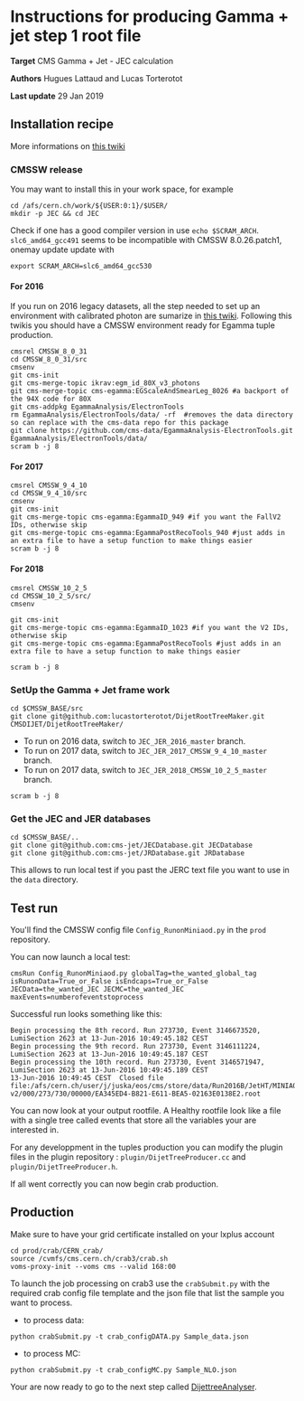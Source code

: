 # Instructions for producing Gamma + jet step 1 root file 

**Target** CMS Gamma + Jet  - JEC calculation

**Authors** Hugues Lattaud and Lucas Torterotot

**Last update** 29 Jan 2019

## Installation recipe
More informations on [this twiki](https://twiki.cern.ch/twiki/bin/view/CMS/EgammaMiniAODV2)
### CMSSW release
You may want to install this in your work space, for example
```
cd /afs/cern.ch/work/${USER:0:1}/$USER/
mkdir -p JEC && cd JEC
```

Check if one has a good compiler version in use `echo $SCRAM_ARCH`.
`slc6_amd64_gcc491` seems to be incompatible with CMSSW 8.0.26.patch1, onemay update update with
```
export SCRAM_ARCH=slc6_amd64_gcc530
```

#### For 2016
If you run on 2016 legacy datasets, all the step needed to set up an environment with calibrated photon are sumarize in [this twiki](https://twiki.cern.ch/twiki/bin/viewauth/CMS/Egamma2016DataRecommendations#Running_the_legacy_scale_and_sme).
Following this twikis you should have a CMSSW environment ready for Egamma tuple production.
```
cmsrel CMSSW_8_0_31
cd CMSSW_8_0_31/src
cmsenv
git cms-init
git cms-merge-topic ikrav:egm_id_80X_v3_photons
git cms-merge-topic cms-egamma:EGScaleAndSmearLeg_8026 #a backport of the 94X code for 80X
git cms-addpkg EgammaAnalysis/ElectronTools
rm EgammaAnalysis/ElectronTools/data/ -rf  #removes the data directory so can replace with the cms-data repo for this package
git clone https://github.com/cms-data/EgammaAnalysis-ElectronTools.git EgammaAnalysis/ElectronTools/data/
scram b -j 8
```

#### For 2017
```
cmsrel CMSSW_9_4_10
cd CMSSW_9_4_10/src
cmsenv
git cms-init
git cms-merge-topic cms-egamma:EgammaID_949 #if you want the FallV2 IDs, otherwise skip
git cms-merge-topic cms-egamma:EgammaPostRecoTools_940 #just adds in an extra file to have a setup function to make things easier
scram b -j 8
```

#### For 2018
```
cmsrel CMSSW_10_2_5
cd CMSSW_10_2_5/src/
cmsenv

git cms-init
git cms-merge-topic cms-egamma:EgammaID_1023 #if you want the V2 IDs, otherwise skip
git cms-merge-topic cms-egamma:EgammaPostRecoTools #just adds in an extra file to have a setup function to make things easier

scram b -j 8
```

### SetUp the Gamma + Jet frame work
```
cd $CMSSW_BASE/src
git clone git@github.com:lucastorterotot/DijetRootTreeMaker.git CMSDIJET/DijetRootTreeMaker/
```
- To run on 2016 data, switch to `JEC_JER_2016_master` branch.
- To run on 2017 data, switch to `JEC_JER_2017_CMSSW_9_4_10_master` branch.
- To run on 2017 data, switch to `JEC_JER_2018_CMSSW_10_2_5_master` branch.
```
scram b -j 8
```

### Get the JEC and JER databases
```
cd $CMSSW_BASE/..
git clone git@github.com:cms-jet/JECDatabase.git JECDatabase
git clone git@github.com:cms-jet/JRDatabase.git JRDatabase
```
This allows to run local test if you past the JERC text file you want to use in the `data` directory.

## Test run
You'll find the CMSSW config file `Config_RunonMiniaod.py` in the `prod` repository.
    
You can now launch a local test:
```
cmsRun Config_RunonMiniaod.py globalTag=the_wanted_global_tag  isRunonData=True_or_False isEndcaps=True_or_False JECData=the_wanted_JEC JECMC=the_wanted_JEC maxEvents=numberofeventstoprocess
```
Successful run looks something like this:
```
Begin processing the 8th record. Run 273730, Event 3146673520, LumiSection 2623 at 13-Jun-2016 10:49:45.182 CEST
Begin processing the 9th record. Run 273730, Event 3146111224, LumiSection 2623 at 13-Jun-2016 10:49:45.187 CEST
Begin processing the 10th record. Run 273730, Event 3146571947, LumiSection 2623 at 13-Jun-2016 10:49:45.189 CEST
13-Jun-2016 10:49:45 CEST  Closed file file:/afs/cern.ch/user/j/juska/eos/cms/store/data/Run2016B/JetHT/MINIAOD/PromptReco-v2/000/273/730/00000/EA345ED4-B821-E611-BEA5-02163E0138E2.root
```

You can now look at your output rootfile. A Healthy rootfile look like a file with a single tree called events that store all the variables your are interested in.

For any developpment in the tuples production you can modify the plugin files in the plugin repository : `plugin/DijetTreeProducer.cc` and `plugin/DijetTreeProducer.h`.


If all went correctly you can now begin crab production.

## Production
Make sure to have your grid certificate installed on your lxplus account
```
cd prod/crab/CERN_crab/
source /cvmfs/cms.cern.ch/crab3/crab.sh
voms-proxy-init --voms cms --valid 168:00
```

To launch the job processing on crab3 use the `crabSubmit.py` with the required crab config file template and the json file that list the sample you want to process.
* to process data: 
```
python crabSubmit.py -t crab_configDATA.py Sample_data.json 
```
* to process MC: 
```
python crabSubmit.py -t crab_configMC.py Sample_NLO.json  
```

Your are now ready to go to the next step called [DijettreeAnalyser](https://github.com/lucastorterotot/DijetRootTreeAnalyzer).




                              

